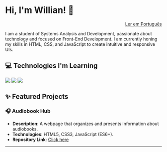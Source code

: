 # Hi, I'm Willian! 👋

<p align="right">
  <a href="README.md">Ler em Português</a>
</p>

<p>
  I am a student of Systems Analysis and Development, passionate about technology and focused on Front-End Development. I am currently honing my skills in HTML, CSS, and JavaScript to create intuitive and responsive UIs.
</p>

## 💻 Technologies I'm Learning

<p>
  <img src="https://img.shields.io/badge/HTML5-E34F26?style=for-the-badge&logo=html5&logoColor=white" />
  <img src="https://img.shields.io/badge/CSS3-1572B6?style=for-the-badge&logo=css3&logoColor=white" />
  <img src="https://img.shields.io/badge/JavaScript-F7DF1E?style=for-the-badge&logo=javascript&logoColor=black" />
</p>

## ✨ Featured Projects

### 🎧 Audiobook Hub
- **Description**: A webpage that organizes and presents information about audiobooks.
- **Technologies**: HTML5, CSS3, JavaScript (ES6+).
- **Repository Link**: [Click here](https://github.com/willianedu/CentralAudiolivros)

---